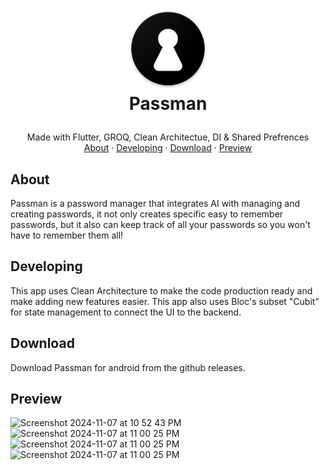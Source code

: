 <h1>
<p align="center">
  <img src="./assets/passman_logo.png" alt="Logo" width="128">
  <br>Passman
</h1>
  <p align="center">
    Made with Flutter, GROQ, Clean Architectue, DI & Shared Prefrences
    <br />
    <a href="#about">About</a>
    ·
    <a href="#developing">Developing</a>
    ·
    <a href="#preview">Download</a>
    ·
    <a href="#preview">Preview</a>
  </p>
</p>

## About
Passman is a password manager that integrates AI with managing and creating passwords, it not only creates specific easy to remember passwords, but it also can keep track of all your passwords so you won't have to remember them all!

## Developing
This app uses Clean Architecture to make the code production ready and make adding new features easier. This app also uses Bloc's subset "Cubit" for state management to connect the UI to the backend.

## Download
Download Passman for android from the github releases.

## Preview

<img width="240" alt="Screenshot 2024-11-07 at 10 52 43 PM" src="https://github.com/user-attachments/assets/6cb102ac-d6e1-4294-bcd1-296f9807162e">
<img width="240" alt="Screenshot 2024-11-07 at 11 00 25 PM" src="https://github.com/user-attachments/assets/9d23b5dd-2832-467f-852f-2bb820c87e4c">
<br/>
<img width="240" alt="Screenshot 2024-11-07 at 11 00 25 PM" src="https://github.com/user-attachments/assets/cdcf2f2c-a7e1-4cc0-a5ae-32575bca029d">
<img width="240" alt="Screenshot 2024-11-07 at 11 00 25 PM" src="https://github.com/user-attachments/assets/2e542c16-aa01-4e8b-89d5-486f7029f52e">

